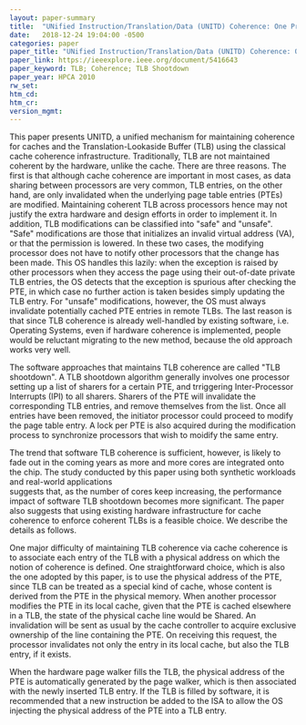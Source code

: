 ```yaml
---
layout: paper-summary
title:  "UNified Instruction/Translation/Data (UNITD) Coherence: One Protocol to Rule Them All"
date:   2018-12-24 19:04:00 -0500
categories: paper
paper_title: "UNified Instruction/Translation/Data (UNITD) Coherence: One Protocol to Rule Them All"
paper_link: https://ieeexplore.ieee.org/document/5416643
paper_keyword: TLB; Coherence; TLB Shootdown
paper_year: HPCA 2010 
rw_set: 
htm_cd: 
htm_cr: 
version_mgmt: 
---
```


This paper presents UNITD, a unified mechanism for maintaining coherence for caches and the Translation-Lookaside Buffer 
(TLB) using the classical cache coherence infrastructure. Traditionally, TLB are not maintained coherent by the hardware,
unlike the cache. There are three reasons. The first is that although cache coherence are important in most cases, as data 
sharing between processors are very common, TLB entries, on the other hand, are only invalidated when the underlying page 
table entries (PTEs) are modified. Maintaining coherent TLB across processors hence may not justify the extra hardware and 
design efforts in order to implement it. In addition, TLB modifications can be classified into "safe" and "unsafe". "Safe" 
modifications are those that initializes an invalid virtual address (VA), or that the permission is lowered. In these two 
cases, the modifying processor does not have to notify other processors that the change has been made. This OS handles
this lazily: when the exception is raised by other processors when they access the page using their out-of-date private TLB
entries, the OS detects that the exception is spurious after checking the PTE, in which case no further action is taken
besides simply updating the TLB entry. For "unsafe" modifications, however, the OS must always invalidate potentially
cached PTE entries in remote TLBs. The last reason is that since TLB coherence is already well-handled by existing
software, i.e. Operating Systems, even if hardware coherence is implemented, people would be reluctant migrating to the 
new method, because the old approach works very well. 

The software approaches that maintains TLB coherence are called "TLB shootdown". A TLB shootdown algorithm generally involves
one processor setting up a list of sharers for a certain PTE, and trriggering Inter-Processor Interrupts (IPI) to all sharers.
Sharers of the PTE will invalidate the corresponding TLB entries, and remove themselves from the list. Once all entries have been
removed, the initiator processor could proceed to modify the page table entry. A lock per PTE is also acquired during 
the modification process to synchronize processors that wish to moidify the same entry.

The trend that software TLB coherence is sufficient, however, is likely to fade out in the coming years as more and more 
cores are integrated onto the chip. The study conducted by this paper using both synthetic workloads and real-world applications  
suggests that, as the number of cores keep increasing, the performance impact of software TLB shootdown becomes more 
significant. The paper also suggests that using existing hardware infrastructure for cache coherence to enforce 
coherent TLBs is a feasible choice. We describe the details as follows.

One major difficulty of maintaining TLB coherence via cache coherence is to associate each entry of the TLB with a 
physical address on which the notion of coherence is defined. One straightforward choice, which is also the one adopted 
by this paper, is to use the physical address of the PTE, since TLB can be treated as a special kind of cache, whose content
is derived from the PTE in the physical memory. When another processor modifies the PTE in its local cache, given that the 
PTE is cached elsewhere in a TLB, the state of the physical cache line would be Shared. An invalidation will be sent
as usual by the cache controller to acquire exclusive ownership of the line containing the PTE. On receiving this 
request, the processor invalidates not only the entry in its local cache, but also the TLB entry, if it exists.

When the hardware page walker fills the TLB, the physical address of the PTE is automatically generated by the page walker,
which is then associated with the newly inserted TLB entry. If the TLB is filled by software, it is recommended that a new 
instruction be added to the ISA to allow the OS injecting the physical address of the PTE into a TLB entry. 